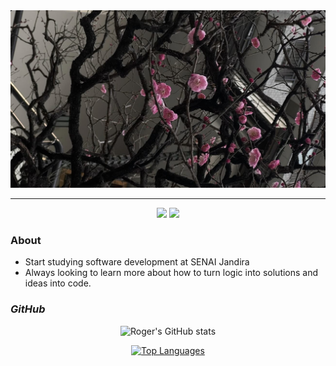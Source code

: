 <div  align="center">
<img src="./img/bg.jpeg">
</div>

---

<div  align="center">
<a href="www.linkedin.com/in/rogerrib/" target="_blank"><img src="https://img.shields.io/badge/-Linkedin?style=flat&logoColor=white&label=LINKEDIN&labelColor=blue&color=blue"></a>
<a href="cjo.rogerribeiro@gmail.com" target="_blank"><img src="https://img.shields.io/badge/-Gmail?style=flat&logo=gmail&logoColor=white&logoSize=auto&label=GMAIL&labelColor=%23a50000&color=%23a50000"></a>
</div>

### **About**
- Start studying software development at SENAI Jandira
- Always looking to learn more about how to turn logic into solutions and ideas into code.

  
### *GitHub*
<div style="display: inline_block" align="center">

![Roger's GitHub stats](https://github-readme-stats.vercel.app/api?username=rogeriosrib&show_icons=true&theme=synthwave)

[![Top Languages](https://github-readme-stats.vercel.app/api/top-langs/?username=rogeriosrib&theme=synthwave)](https://github.com/rogeriosrib/github-readme-stats)



</div>